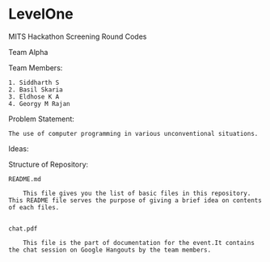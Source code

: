 # LevelOne
MITS Hackathon Screening Round Codes

 Team Alpha
 
 Team Members:
 
    1. Siddharth S
    2. Basil Skaria
    3. Eldhose K A
    4. Georgy M Rajan
    
 Problem Statement:
     
    The use of computer programming in various unconventional situations.
    
 Ideas:
 
    
    
 Structure of Repository:
    
    README.md    
    
        This file gives you the list of basic files in this repository. This README file serves the purpose of giving a brief idea on contents of each files.
        
    
    chat.pdf
    
        This file is the part of documentation for the event.It contains the chat session on Google Hangouts by the team members.
        
     
 
